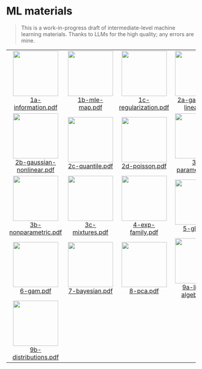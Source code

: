 # ML materials

> This is a work-in-progress draft of intermediate-level machine learning materials.
Thanks to LLMs for the high quality; any errors are mine.

<table><tr>
<td align="center"><a href="https://vsheg.github.io/intermediate-ml/1a-information/1a-information.pdf"><img src="https://vsheg.github.io/intermediate-ml/1a-information/_cover.png" width="120"/></a><br/><a href="https://vsheg.github.io/intermediate-ml/1a-information/1a-information.pdf">1a-information.pdf</a></td>
<td align="center"><a href="https://vsheg.github.io/intermediate-ml/1b-mle-map/1b-mle-map.pdf"><img src="https://vsheg.github.io/intermediate-ml/1b-mle-map/_cover.png" width="120"/></a><br/><a href="https://vsheg.github.io/intermediate-ml/1b-mle-map/1b-mle-map.pdf">1b-mle-map.pdf</a></td>
<td align="center"><a href="https://vsheg.github.io/intermediate-ml/1c-regularization/1c-regularization.pdf"><img src="https://vsheg.github.io/intermediate-ml/1c-regularization/_cover.png" width="120"/></a><br/><a href="https://vsheg.github.io/intermediate-ml/1c-regularization/1c-regularization.pdf">1c-regularization.pdf</a></td>
<td align="center"><a href="https://vsheg.github.io/intermediate-ml/2a-gaussian-linear/2a-gaussian-linear.pdf"><img src="https://vsheg.github.io/intermediate-ml/2a-gaussian-linear/_cover.png" width="120"/></a><br/><a href="https://vsheg.github.io/intermediate-ml/2a-gaussian-linear/2a-gaussian-linear.pdf">2a-gaussian-linear.pdf</a></td>
</tr><tr>
<td align="center"><a href="https://vsheg.github.io/intermediate-ml/2b-gaussian-nonlinear/2b-gaussian-nonlinear.pdf"><img src="https://vsheg.github.io/intermediate-ml/2b-gaussian-nonlinear/_cover.png" width="120"/></a><br/><a href="https://vsheg.github.io/intermediate-ml/2b-gaussian-nonlinear/2b-gaussian-nonlinear.pdf">2b-gaussian-nonlinear.pdf</a></td>
<td align="center"><a href="https://vsheg.github.io/intermediate-ml/2c-quantile/2c-quantile.pdf"><img src="https://vsheg.github.io/intermediate-ml/2c-quantile/_cover.png" width="120"/></a><br/><a href="https://vsheg.github.io/intermediate-ml/2c-quantile/2c-quantile.pdf">2c-quantile.pdf</a></td>
<td align="center"><a href="https://vsheg.github.io/intermediate-ml/2d-poisson/2d-poisson.pdf"><img src="https://vsheg.github.io/intermediate-ml/2d-poisson/_cover.png" width="120"/></a><br/><a href="https://vsheg.github.io/intermediate-ml/2d-poisson/2d-poisson.pdf">2d-poisson.pdf</a></td>
<td align="center"><a href="https://vsheg.github.io/intermediate-ml/3a-parametric/3a-parametric.pdf"><img src="https://vsheg.github.io/intermediate-ml/3a-parametric/_cover.png" width="120"/></a><br/><a href="https://vsheg.github.io/intermediate-ml/3a-parametric/3a-parametric.pdf">3a-parametric.pdf</a></td>
</tr><tr>
<td align="center"><a href="https://vsheg.github.io/intermediate-ml/3b-nonparametric/3b-nonparametric.pdf"><img src="https://vsheg.github.io/intermediate-ml/3b-nonparametric/_cover.png" width="120"/></a><br/><a href="https://vsheg.github.io/intermediate-ml/3b-nonparametric/3b-nonparametric.pdf">3b-nonparametric.pdf</a></td>
<td align="center"><a href="https://vsheg.github.io/intermediate-ml/3c-mixtures/3c-mixtures.pdf"><img src="https://vsheg.github.io/intermediate-ml/3c-mixtures/_cover.png" width="120"/></a><br/><a href="https://vsheg.github.io/intermediate-ml/3c-mixtures/3c-mixtures.pdf">3c-mixtures.pdf</a></td>
<td align="center"><a href="https://vsheg.github.io/intermediate-ml/4-exp-family/4-exp-family.pdf"><img src="https://vsheg.github.io/intermediate-ml/4-exp-family/_cover.png" width="120"/></a><br/><a href="https://vsheg.github.io/intermediate-ml/4-exp-family/4-exp-family.pdf">4-exp-family.pdf</a></td>
<td align="center"><a href="https://vsheg.github.io/intermediate-ml/5-glm/5-glm.pdf"><img src="https://vsheg.github.io/intermediate-ml/5-glm/_cover.png" width="120"/></a><br/><a href="https://vsheg.github.io/intermediate-ml/5-glm/5-glm.pdf">5-glm.pdf</a></td>
</tr><tr>
<td align="center"><a href="https://vsheg.github.io/intermediate-ml/6-gam/6-gam.pdf"><img src="https://vsheg.github.io/intermediate-ml/6-gam/_cover.png" width="120"/></a><br/><a href="https://vsheg.github.io/intermediate-ml/6-gam/6-gam.pdf">6-gam.pdf</a></td>
<td align="center"><a href="https://vsheg.github.io/intermediate-ml/7-bayesian/7-bayesian.pdf"><img src="https://vsheg.github.io/intermediate-ml/7-bayesian/_cover.png" width="120"/></a><br/><a href="https://vsheg.github.io/intermediate-ml/7-bayesian/7-bayesian.pdf">7-bayesian.pdf</a></td>
<td align="center"><a href="https://vsheg.github.io/intermediate-ml/8-pca/8-pca.pdf"><img src="https://vsheg.github.io/intermediate-ml/8-pca/_cover.png" width="120"/></a><br/><a href="https://vsheg.github.io/intermediate-ml/8-pca/8-pca.pdf">8-pca.pdf</a></td>
<td align="center"><a href="https://vsheg.github.io/intermediate-ml/9a-linear-algebra/9a-linear-algebra.pdf"><img src="https://vsheg.github.io/intermediate-ml/9a-linear-algebra/_cover.png" width="120"/></a><br/><a href="https://vsheg.github.io/intermediate-ml/9a-linear-algebra/9a-linear-algebra.pdf">9a-linear-algebra.pdf</a></td>
</tr><tr>
<td align="center"><a href="https://vsheg.github.io/intermediate-ml/9b-distributions/9b-distributions.pdf"><img src="https://vsheg.github.io/intermediate-ml/9b-distributions/_cover.png" width="120"/></a><br/><a href="https://vsheg.github.io/intermediate-ml/9b-distributions/9b-distributions.pdf">9b-distributions.pdf</a></td>
</tr></table>

